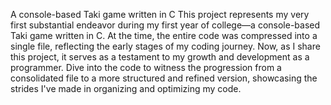 A console-based Taki game written in C This project represents my very first substantial endeavor during my first year of college—a console-based Taki game written in C. At the time, the entire code was compressed into a single file, reflecting the early stages of my coding journey. Now, as I share this project, it serves as a testament to my growth and development as a programmer. Dive into the code to witness the progression from a consolidated file to a more structured and refined version, showcasing the strides I've made in organizing and optimizing my code.


